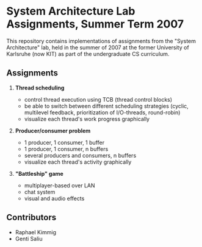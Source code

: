 # System Architecture Lab Assignments, Summer Term 2007

This repository contains implementations of assignments from the "System Architecture" lab, held in the summer of 2007 at the former University of Karlsruhe (now KIT) as part of the undergraduate CS curriculum.

## Assignments
1. **Thread scheduling**
   - control thread execution using TCB (thread control blocks)
   - be able to switch between different scheduling strategies (cyclic, multilevel feedback, prioritization of I/O-threads, round-robin)
   - visualize each thread's work progress graphically
  
2. **Producer/consumer problem**
   - 1 producer, 1 consumer, 1 buffer
   - 1 producer, 1 consumer, n buffers
   - several producers and consumers, n buffers
   - visualize each thread's activity graphically
  
3. **"Battleship" game**
   - multiplayer-based over LAN
   - chat system
   - visual and audio effects

## Contributors
- Raphael Kimmig
- Genti Saliu
